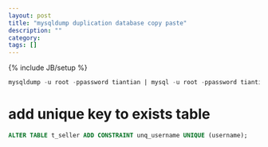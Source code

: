 ```yaml
---
layout: post
title: "mysqldump duplication database copy paste"
description: ""
category: 
tags: []
---
```

{% include JB/setup %}

```sql
mysqldump -u root -ppassword tiantian | mysql -u root -ppassword tiantian_test;
```



# add unique key to exists table

```sql
ALTER TABLE t_seller ADD CONSTRAINT unq_username UNIQUE (username);
```
